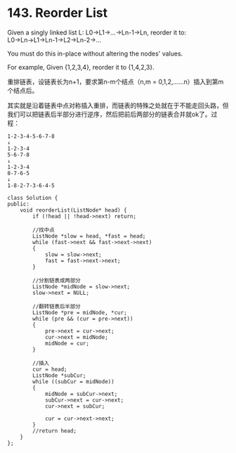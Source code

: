 # 143. Reorder List
Given a singly linked list L: L0→L1→…→Ln-1→Ln,
reorder it to: L0→Ln→L1→Ln-1→L2→Ln-2→…

You must do this in-place without altering the nodes' values.

For example,
Given {1,2,3,4}, reorder it to {1,4,2,3}.

重排链表，设链表长为n+1，要求第n-m个结点（n,m = 0,1,2,......n）插入到第m个结点后。

其实就是沿着链表中点对称插入重排，而链表的特殊之处就在于不能走回头路，但我们可以把链表后半部分进行逆序，然后把前后两部分的链表合并就ok了。过程：
```
1-2-3-4-5-6-7-8
↓
1-2-3-4
5-6-7-8
↓
1-2-3-4
8-7-6-5
↓
1-8-2-7-3-6-4-5
```

```
class Solution {
public:
    void reorderList(ListNode* head) {
        if (!head || !head->next) return;
        
        //找中点
        ListNode *slow = head, *fast = head;
        while (fast->next && fast->next->next)
        {
            slow = slow->next;
            fast = fast->next->next;
        }
        
        //分割链表成两部分
        ListNode *midNode = slow->next;
        slow->next = NULL;
        
        //翻转链表后半部分
        ListNode *pre = midNode, *cur;
        while (pre && (cur = pre->next))
        {
            pre->next = cur->next;
            cur->next = midNode;
            midNode = cur;
        }
        
        //插入
        cur = head;
        ListNode *subCur;
        while ((subCur = midNode))
        {
            midNode = subCur->next;
            subCur->next = cur->next;
            cur->next = subCur;
            
            cur = cur->next->next;
        }
        //return head;
    }
};
```
